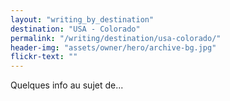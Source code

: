 ```yaml
---
layout: "writing_by_destination"
destination: "USA - Colorado"
permalink: "/writing/destination/usa-colorado/"
header-img: "assets/owner/hero/archive-bg.jpg"
flickr-text: ""
---
```


Quelques info au sujet de...